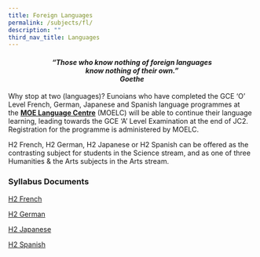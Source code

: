 ```yaml
---
title: Foreign Languages
permalink: /subjects/fl/
description: ""
third_nav_title: Languages
---
```

<center><h4><em>“Those who know nothing of foreign languages<br>know nothing of their own.”<br><b>Goethe</b></em></h4></center>


Why stop at two (languages)? Eunoians who have completed the GCE ‘O’ Level French, German, Japanese and Spanish language programmes at the&nbsp;[**MOE Language Centre**](https://www.moelc.moe.edu.sg/)&nbsp;(MOELC) will be able to continue their language learning, leading towards the GCE ‘A’ Level Examination at the end of JC2. Registration for the programme is administered by MOELC.

H2 French, H2 German, H2 Japanese or H2 Spanish can be offered&nbsp;as the contrasting subject for students in the Science stream, and as one of three Humanities &amp; the Arts subjects in the Arts stream.

### Syllabus Documents

[H2 French](https://www.seab.gov.sg/docs/default-source/national-examinations/syllabus/alevel/2024syllabus/9735_y24_sy.pdf)


[H2 German](https://www.seab.gov.sg/docs/default-source/national-examinations/syllabus/alevel/2024syllabus/9736_y24_sy.pdf)


[H2 Japanese](https://www.seab.gov.sg/docs/default-source/national-examinations/syllabus/alevel/2024syllabus/9737_y24_sy.pdf)


[H2 Spanish](https://www.seab.gov.sg/docs/default-source/national-examinations/syllabus/alevel/2024syllabus/9578_y24_sy.pdf)